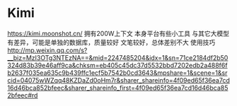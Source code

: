 # Kimi
https://kimi.moonshot.cn/
拥有200W上下文
本身平台有些小工具
与其它大模型有差异，可能是单独的数据库，质量较好
文笔较好，总体差别不大
使用技巧
http://mp.weixin.qq.com/s?__biz=MzI3OTg3NTEzNA==&mid=2247485204&idx=1&sn=71ce2184df2b50324d83b39e46aff9ca&chksm=eb405c45dc37d5532bbd7202edb2a488f6fb2637f035ea635c9b439ffc1ecf5b7542b0cd3643&mpshare=1&scene=1&srcid=04075wWZqq48KZDaZd0oHm7r&sharer_shareinfo=4f09ed65f36ea7cd16d46bca852bfeec&sharer_shareinfo_first=4f09ed65f36ea7cd16d46bca852bfeec#rd
